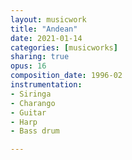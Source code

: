 ```yaml
---
layout: musicwork
title: "Andean"
date: 2021-01-14
categories: [musicworks]
sharing: true
opus: 16
composition_date: 1996-02
instrumentation:
- Siringa
- Charango
- Guitar
- Harp
- Bass drum

---
```


